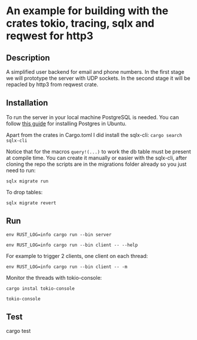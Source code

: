 # An example for building with the crates tokio, tracing, sqlx and reqwest for http3

## Description

A simplified user backend for email and phone numbers.
In the first stage we will prototype the server with UDP sockets.
In the second stage it will be repacled by http3 from reqwest crate.


## Installation

To run the server in your local machine PostgreSQL is needed. You can follow [this guide](https://ubuntu.com/server/docs/install-and-configure-postgresql) for installing Postgres in Ubuntu.

Apart from the crates in Cargo.toml I did install the sqlx-cli:
```cargo search sqlx-cli```

Notice that for the macros ```query!(...)``` to work the db table must be present at compile time. You can create it manually or easier with the sqlx-cli, after cloning the repo the scripts are in the migrations folder already so you just need to run:

```sqlx migrate run```

To drop tables:

```sqlx migrate revert```

## Run
```env RUST_LOG=info cargo run --bin server```

```env RUST_LOG=info cargo run --bin client -- --help```

For example to trigger 2 clients, one client on each thread:

```env RUST_LOG=info cargo run --bin client -- -m```


Monitor the threads with tokio-console:

```cargo instal tokio-console```

```tokio-console```

## Test
cargo test
